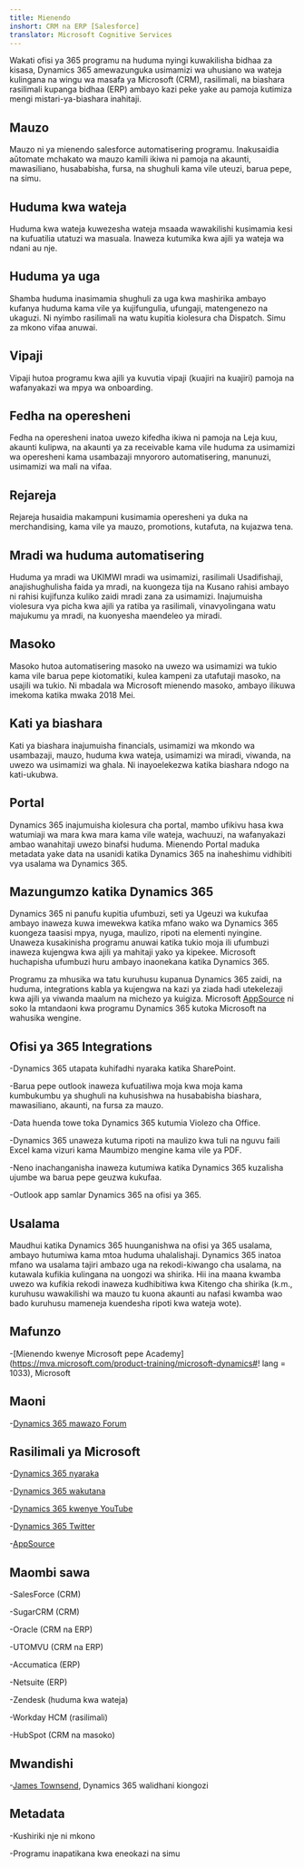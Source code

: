 ```yaml
---
title: Mienendo
inshort: CRM na ERP [Salesforce]
translator: Microsoft Cognitive Services
---
```



Wakati ofisi ya 365 programu na huduma nyingi kuwakilisha bidhaa za kisasa, Dynamics 365 amewazunguka usimamizi wa uhusiano wa wateja kulingana na wingu wa masafa ya Microsoft (CRM), rasilimali, na biashara rasilimali kupanga bidhaa (ERP) ambayo kazi peke yake au pamoja kutimiza mengi mistari-ya-biashara inahitaji.

Mauzo
---------

Mauzo ni ya mienendo salesforce automatisering programu.  Inakusaidia aŭtomate mchakato wa mauzo kamili ikiwa ni pamoja na akaunti, mawasiliano, husababisha, fursa, na shughuli kama vile uteuzi, barua pepe, na simu. 

Huduma kwa wateja
---------

Huduma kwa wateja kuwezesha wateja msaada wawakilishi kusimamia kesi na kufuatilia utatuzi wa masuala.  Inaweza kutumika kwa ajili ya wateja wa ndani au nje. 

Huduma ya uga
---------

Shamba huduma inasimamia shughuli za uga kwa mashirika ambayo kufanya huduma kama vile ya kujifungulia, ufungaji, matengenezo na ukaguzi.  Ni nyimbo rasilimali na watu kupitia kiolesura cha Dispatch.  Simu za mkono vifaa anuwai. 

Vipaji
---------

Vipaji hutoa programu kwa ajili ya kuvutia vipaji (kuajiri na kuajiri) pamoja na wafanyakazi wa mpya wa onboarding. 

Fedha na operesheni
---------

Fedha na operesheni inatoa uwezo kifedha ikiwa ni pamoja na Leja kuu, akaunti kulipwa, na akaunti ya za receivable kama vile huduma za usimamizi wa operesheni kama usambazaji mnyororo automatisering, manunuzi, usimamizi wa mali na vifaa. 

Rejareja
---------

Rejareja husaidia makampuni kusimamia operesheni ya duka na merchandising, kama vile ya mauzo, promotions, kutafuta, na kujazwa tena. 

Mradi wa huduma automatisering
---------

Huduma ya mradi wa UKIMWI mradi wa usimamizi, rasilimali Usadifishaji, anajishughulisha faida ya mradi, na kuongeza tija na Kusano rahisi ambayo ni rahisi kujifunza kuliko zaidi mradi zana za usimamizi.  Inajumuisha violesura vya picha kwa ajili ya ratiba ya rasilimali, vinavyolingana watu majukumu ya mradi, na kuonyesha maendeleo ya miradi. 

Masoko
---------

Masoko hutoa automatisering masoko na uwezo wa usimamizi wa tukio kama vile barua pepe kiotomatiki, kulea kampeni za utafutaji masoko, na usajili wa tukio. Ni mbadala wa Microsoft mienendo masoko, ambayo ilikuwa imekoma katika mwaka 2018 Mei.

Kati ya biashara
---------

Kati ya biashara inajumuisha financials, usimamizi wa mkondo wa usambazaji, mauzo, huduma kwa wateja, usimamizi wa miradi, viwanda, na uwezo wa usimamizi wa ghala. Ni inayoelekezwa katika biashara ndogo na kati-ukubwa.

Portal
---------

Dynamics 365 inajumuisha kiolesura cha portal, mambo ufikivu hasa kwa watumiaji wa mara kwa mara kama vile wateja, wachuuzi, na wafanyakazi ambao wanahitaji uwezo binafsi huduma.  Mienendo Portal maduka metadata yake data na usanidi katika Dynamics 365 na inaheshimu vidhibiti vya usalama wa Dynamics 365. 

Mazungumzo katika Dynamics 365
---------

Dynamics 365 ni panufu kupitia ufumbuzi, seti ya Ugeuzi wa kukufaa ambayo inaweza kuwa imewekwa katika mfano wako wa Dynamics 365 kuongeza taasisi mpya, nyuga, maulizo, ripoti na elementi nyingine.  Unaweza kusakinisha programu anuwai katika tukio moja ili ufumbuzi inaweza kujengwa kwa ajili ya mahitaji yako ya kipekee. Microsoft huchapisha ufumbuzi huru ambayo inaonekana katika Dynamics 365. 

Programu za mhusika wa tatu kuruhusu kupanua Dynamics 365 zaidi, na huduma, integrations kabla ya kujengwa na kazi ya ziada hadi utekelezaji kwa ajili ya viwanda maalum na michezo ya kuigiza. Microsoft [AppSource](https://appsource.microsoft.com/en-US/) ni soko la mtandaoni kwa programu Dynamics 365 kutoka Microsoft na wahusika wengine. 


Ofisi ya 365 Integrations
---------

-Dynamics 365 utapata kuhifadhi nyaraka katika SharePoint.

-Barua pepe outlook inaweza kufuatiliwa moja kwa moja kama kumbukumbu ya shughuli na kuhusishwa na husababisha biashara, mawasiliano, akaunti, na fursa za mauzo. 

-Data huenda towe toka Dynamics 365 kutumia Violezo cha Office. 

-Dynamics 365 unaweza kutuma ripoti na maulizo kwa tuli na nguvu faili Excel kama vizuri kama Maumbizo mengine kama vile ya PDF. 

-Neno inachanganisha inaweza kutumiwa katika Dynamics 365 kuzalisha ujumbe wa barua pepe geuzwa kukufaa. 

-Outlook app samlar Dynamics 365 na ofisi ya 365. 


Usalama
---------

Maudhui katika Dynamics 365 huunganishwa na ofisi ya 365 usalama, ambayo hutumiwa kama mtoa huduma uhalalishaji.  Dynamics 365 inatoa mfano wa usalama tajiri ambazo uga na rekodi-kiwango cha usalama, na kutawala kufikia kulingana na uongozi wa shirika.  Hii ina maana kwamba uwezo wa kufikia rekodi inaweza kudhibitiwa kwa Kitengo cha shirika (k.m., kuruhusu wawakilishi wa mauzo tu kuona akaunti au nafasi kwamba wao bado kuruhusu mameneja kuendesha ripoti kwa wateja wote).

Mafunzo
---------

-[Mienendo kwenye Microsoft pepe Academy](https://mva.microsoft.com/product-training/microsoft-dynamics#! lang = 1033), Microsoft

Maoni
---------

-[Dynamics 365 mawazo Forum](https://experience.dynamics.com/ideas/list/?forum=1c8854a6-5cdf-4681-bba8-4b6b806fcf7d)

Rasilimali ya Microsoft
---------

-[Dynamics 365 nyaraka](https://docs.microsoft.com/en-us/dynamics365/)

-[Dynamics 365 wakutana](https://dynamics.microsoft.com/en-us/release/spring-2018-release/#release-notes)

-[Dynamics 365 kwenye YouTube](https://www.youtube.com/channel/UCJGCg4rB3QSs8y_1FquelBQ)

-[Dynamics 365 Twitter](https://twitter.com/MSFTDynamics365)

-[AppSource](https://appsource.microsoft.com/en-US/)

Maombi sawa
--------------------

-SalesForce (CRM)

-SugarCRM (CRM)

-Oracle (CRM na ERP)

-UTOMVU (CRM na ERP)

-Accumatica (ERP)

-Netsuite (ERP)

-Zendesk (huduma kwa wateja)

-Workday HCM (rasilimali)

-HubSpot (CRM na masoko)

Mwandishi
---------

-[James Townsend](https://twitter.com/jamestownsend), Dynamics 365 walidhani kiongozi

Metadata
--------

-Kushiriki nje ni mkono

-Programu inapatikana kwa eneokazi na simu


